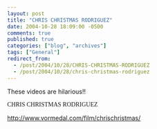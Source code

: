 ```yaml
---
layout: post
title: "CHRIS CHRISTMAS RODRIGUEZ"
date: 2004-10-28 18:09:00 -0500
comments: true
published: true
categories: ["blog", "archives"]
tags: ["General"]
redirect_from: 
  - /post/2004/10/28/CHRIS-CHRISTMAS-RODRIGUEZ
  - /post/2004/10/28/chris-christmas-rodriguez
---
```

<!-- more -->
<P>These videos are hilarious!!</P>
<P><FONT face="Comic Sans MS">CHRIS CHRISTMAS RODRIGUEZ</FONT></P>
<P><A href="http://www.vormedal.com/film/chrischristmas/">http://www.vormedal.com/film/chrischristmas/</A></P>
